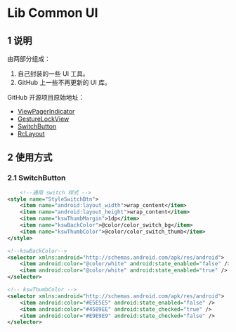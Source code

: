# Lib Common UI

## 1 说明

由两部分组成：

1. 自己封装的一些 UI 工具。
2. GitHub 上一些不再更新的 UI 库。

GitHub 开源项目原始地址：

- [ViewPagerIndicator](https://github.com/JakeWharton/ViewPagerIndicator)
- [GestureLockView](https://github.com/sinawangnan7/GestureLockView)
- [SwitchButton](https://github.com/kyleduo/SwitchButton)
- [RcLayout](https://github.com/GcsSloop/rclayout)

## 2 使用方式

### 2.1 SwitchButton

```xml
    <!--通用 switch 样式 -->
<style name="StyleSwitchBtn">
    <item name="android:layout_width">wrap_content</item>
    <item name="android:layout_height">wrap_content</item>
    <item name="kswThumbMargin">1dp</item>
    <item name="kswBackColor">@color/color_switch_bg</item>
    <item name="kswThumbColor">@color/color_switch_thumb</item>
</style>

<!--kswBackColor-->
<selector xmlns:android="http://schemas.android.com/apk/res/android">
    <item android:color="@color/white" android:state_enabled="false" />
    <item android:color="@color/white" android:state_enabled="true" />
</selector>

<!-- kswThumbColor -->
<selector xmlns:android="http://schemas.android.com/apk/res/android">
    <item android:color="#E5E5E5" android:state_enabled="false" />
    <item android:color="#4589EE" android:state_checked="true" />
    <item android:color="#E9E9E9" android:state_checked="false" />
</selector>
```
